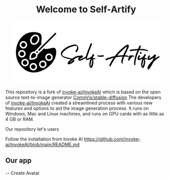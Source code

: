 <h1 align='center'><b>Welcome to Self-Artify</b></h1>

<p align='center'>
<img src="docs/assets/self-artifiy_logo_small.png"/>
</p>



This repository is a fork of
[invoke-ai/InvokeAI](https://github.com/invoke-ai/InvokeAI) which is based on the open source text-to-image generator [CompVis/stable-diffusion](https://github.com/CompVis/stable-diffusion)
The developers of [invoke-ai/InvokeAI](https://github.com/invoke-ai/InvokeAI) created a streamlined process with various new features and options to aid the image
generation process. It runs on Windows, Mac and Linux machines,
and runs on GPU cards with as little as 4 GB or RAM.


Our repository let's users 


Follow the installation from Invoke AI https://github.com/invoke-ai/InvokeAI/blob/main/README.md

## Our app 
-- Create Avatar
